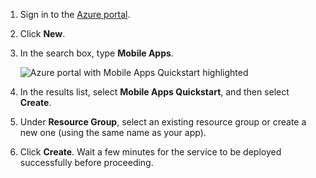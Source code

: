 1. Sign in to the [Azure portal].

2. Click **New**.

3. In the search box, type **Mobile Apps**.

    ![Azure portal with Mobile Apps Quickstart highlighted][quickstart]

4. In the results list, select **Mobile Apps Quickstart**, and then select **Create**.
 
5. Under **Resource Group**, select an existing resource group or create a new one (using the same name as your app).

6. Click **Create**. Wait a few minutes for the service to be deployed successfully before proceeding.

<!-- Images. -->
[quickstart]: ./media/app-service-mobile-dotnet-backend-create-new-service/search-mobile-apps-quickstart.png

<!-- URLs. -->
[Azure portal]: https://portal.azure.com/
